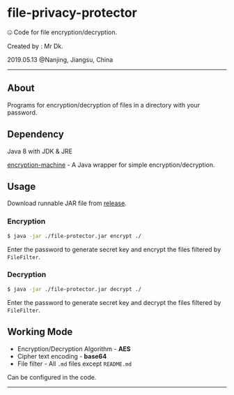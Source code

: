 # file-privacy-protector
🤐 Code for file encryption/decryption.

Created by : Mr Dk.

2019.05.13 @Nanjing, Jiangsu, China

---

## About

Programs for encryption/decryption of files in a directory with your password.

## Dependency

Java 8 with JDK & JRE

[encryption-machine](https://github.com/mrdrivingduck/encryption-machine) - A Java wrapper for simple encryption/decryption.

## Usage

Download runnable JAR file from [release](https://github.com/mrdrivingduck/file-privacy-protector/releases).

### Encryption

```bash
$ java -jar ./file-protector.jar encrypt ./
```

Enter the password to generate secret key and encrypt the files filtered by `FileFilter`.

### Decryption

```bash
$ java -jar ./file-protector.jar decrypt ./
```

Enter the password to generate secret key and decrypt the files filtered by `FileFilter`.

## Working Mode

* Encryption/Decryption Algorithm - __AES__
* Cipher text encoding - __base64__
* File filter - All `.md` files except `README.md`

Can be configured in the code.

---

